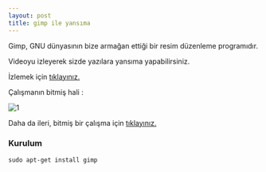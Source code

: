 ```yaml
---
layout: post
title: gimp ile yansıma
---
```


Gimp, GNU dünyasının bize armağan ettiği bir resim düzenleme programıdır.

Videoyu izleyerek sizde yazılara yansıma yapabilirsiniz.

İzlemek için [tıklayınız.](http://gdemir.github.com/file/gimp-yansima.gif)

Çalışmanın bitmiş hali :

![1](http://gdemir.github.com/file/gdemir.png)

Daha da ileri, bitmiş bir çalışma için [tıklayınız.](http://gdemir.github.com/file/flash.png)

### Kurulum

`sudo apt-get install gimp`

